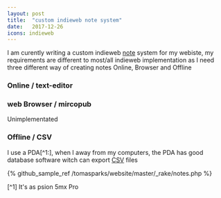 ```yaml
---
layout: post
title:  "custom indieweb note system"
date:   2017-12-26
icons: indieweb
---
```


I am curently writing a custom indieweb [note](https://indieweb.org/note) system for my webiste, my requirements are different to most/all indieweb implementation as I need three different way of creating notes Online, Browser and Offline

### Online / text-editor ###


### web Browser / mircopub ###

Unimplementated

### Offline / CSV ###

I use a PDA[^1:], when I away from my computers, the PDA has good database software witch can export [CSV](https://en.wikipedia.org/wiki/Comma-separated_values) files


{% github_sample_ref /tomasparks/website/master/_rake/notes.php %}


[^1] It's as psion 5mx Pro

